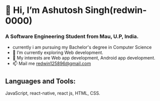 # 👋 Hi, I’m Ashutosh Singh(redwin-0000)
### A Software Engineering Student from Mau, U.P, India.
-    currently i am pursuing my Bachelor's degree in Computer Science
- 🌱 I’m currently exploring Web development.
- 💞️ My interests are Web app development, Android app development.
- 📫 Mail me redwin125896@gmail.com

## Languages and Tools:
JavaScript,
react-native,
react js,
HTML,
CSS.

